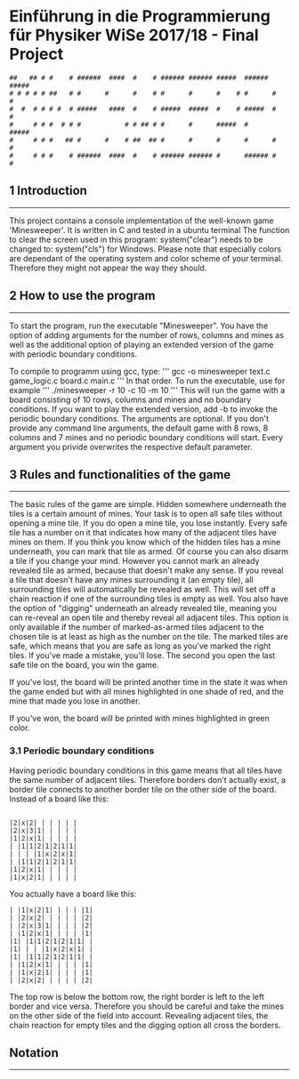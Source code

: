 # Einführung in die Programmierung für Physiker WiSe 2017/18 - Final Project

```
##   ## # #    # ######  ####  #    # ###### ###### #####  ###### ##### 
# # # # # ##   # #      #      #    # #      #      #    # #      #    #
#  #  # # # #  # #####   ####  #    # #####  #####  #    # #####  #    #
#     # # #  # # #           # # ## # #      #      #####  #      ##### 
#     # # #   ## #      #    # ##  ## #      #      #      #      #   # 
#     # # #    # ######  ####  #    # ###### ###### #      ###### #    # 
```

## 1 Introduction
---
This project contains a console implementation of the well-known game 'Minesweeper'.
It is written in C and tested in a ubuntu terminal
The function to clear the screen used in this program: system("clear") needs to be changed to: system("cls") for Windows.
Please note that especially colors are dependant of the operating system and color scheme of your terminal. Therefore they might not appear the way they should.

## 2 How to use the program
---
To start the program, run the executable "Minesweeper". You have the option of adding arguments for the number of rows, columns and mines as well as the additional option of playing an extended version of the game with periodic boundary conditions.

To compile to programm using gcc, type:
'''
gcc -o minesweeper text.c game_logic.c board.c main.c
'''
In that order.
To run the executable, use for example
'''
./minesweeper -r 10 -c 10 -m 10
'''
This will run the game with a board consisting of 10 rows, columns and mines and no boundary conditions. If you want to play the extended version, add -b to invoke the periodic boundary conditions.
The arguments are optional. If you don't provide any command line arguments, the default game with 8 rows, 8 columns and 7 mines and no periodic boundary conditions will start. Every argument you privide overwrites the respective default parameter.

## 3 Rules and functionalities of the game
---
The basic rules of the game are simple. Hidden somewhere underneath the tiles is a certain amount of mines. Your task is to open all safe tiles without opening a mine tile. If you do open a mine tile, you lose instantly.
Every safe tile has a number on it that indicates how many of the adjacent tiles have mines on them. 
If you think you know which of the hidden tiles has a mine underneath, you can mark that tile as armed. Of course you can also disarm a tile if you change your mind. However you cannot mark an already revealed tile as armed, because that doesn't make any sense.
If you reveal a tile that doesn't have any mines surrounding it (an empty tile), all surrounding tiles will automatically be revealed as well. This will set off a chain reaction if one of the surrounding tiles is empty as well.
You also have the option of "digging" underneath an already revealed tile, meaning you can re-reveal an open tile and thereby reveal all adjacent tiles. This option is only available if the number of marked-as-armed tiles adjacent to the chosen tile is at least as high as the number on the tile. The marked tiles are safe, which means that you are safe as long as you've marked the right tiles. If you've made a mistake, you'll lose.
The second you open the last safe tile on the board, you win the game.

If you've lost, the board will be printed another time in the state it was when the game ended but with all mines highlighted in one shade of red, and the mine that made you lose in another.

If you've won, the board will be printed with mines highlighted in green color.

### 3.1 Periodic boundary conditions

Having periodic boundary conditions in this game means that all tiles have the same number of adjacent tiles. Therefore borders don't actually exist, a border tile connects to another border tile on the other side of the board.
Instead of a board like this:

```

|2|x|2| | | | | |
|2|x|3|1| | | | |
|1|2|x|1| | | | |
| |1|1|2|1|2|1|1|
| | | |1|x|2|x|1|
| |1|1|2|1|2|1|1|
|1|2|x|1| | | | |
|1|x|2|1| | | | |

```

You actually have a board like this:
```
| |1|x|2|1| | | | |1|
| |2|x|2| | | | | |2|
| |2|x|3|1| | | | |2|  
| |1|2|x|1| | | | |1|    
|1| |1|1|2|1|2|1|1| | 
|1| | | |1|x|2|x|1| | 
|1| |1|1|2|1|2|1|1| | 
| |1|2|x|1| | | | |1|   
| |1|x|2|1| | | | |1|  
| |2|x|2| | | | | |2|

```
The top row is below the bottom row, the right border is left to the left border and vice versa. Therefore you should be careful and take the mines on the other side of the field into account.
Revealing adjacent tiles, the chain reaction for empty tiles and the digging option all cross the borders. 

## Notation
---

                    